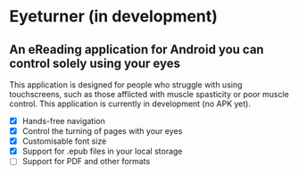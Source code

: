 # Eyeturner (in development)
## An eReading application for Android you can control solely using your eyes

This application is designed for people who struggle with using touchscreens, such as those afflicted with muscle spasticity or poor muscle control. This application is currently in development (no APK yet).

- [x] Hands-free navigation
- [x] Control the turning of pages with your eyes
- [x] Customisable font size
- [x] Support for .epub files in your local storage 
- [ ] Support for PDF and other formats
